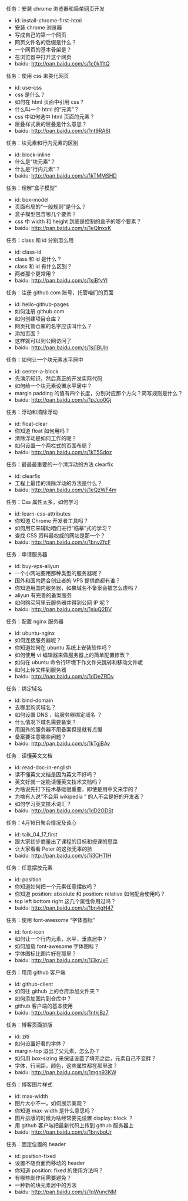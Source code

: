 任务：安装 chrome 浏览器和简单网页开发

- id: install-chrome-first-html
- 安装 chrome 浏览器
- 写成自己的第一个网页
- 网页文件名的后缀是什么？
- 一个网页的基本骨架是？
- 在浏览器中打开这个网页
- baidu: http://pan.baidu.com/s/1c0k11tQ

任务：使用 css 来美化网页

- id: use-css
- css 是什么？
- 如何在 html 页面中引用 css？
- 什么叫一个 html 的“元素”？
- css 中如何选中 html 页面的元素？
- 层叠样式表的层叠是什么意思？
- baidu: http://pan.baidu.com/s/1nt9RA6t

任务：块元素和行内元素的区别

- id: block-inline
- 什么是“块元素”？
- 什么是“行内元素”？
- baidu: http://pan.baidu.com/s/1kTMMSHD

任务：理解“盒子模型”

- id: box-model
- 页面布局的“一般规则”是什么？
- 盒子模型包含哪几个要素？
- css 中 width 和 height 到底是控制的盒子的哪个要素？
- baidu: http://pan.baidu.com/s/1eQInxxK

任务：class 和 id 分别怎么用

- id: class-id
- class 和 id 是什么？
- class 和 id 有什么区别？
- 两者那个更常用？
- baidu: http://pan.baidu.com/s/1sjBfvYl

任务：注册 github.com 账号，托管咱们的页面

- id: hello-github-pages
- 如何注册 github.com
- 如何创建项目仓库？
- 网页托管仓库的名字应该叫什么？
- 添加页面？
- 这样就可以到公网访问了
- baidu: http://pan.baidu.com/s/1sj1BUln

任务：如何让一个块元素水平居中

- id: center-a-block
- 先演示知识，然后真正的开发实际代码
- 如何给一个块元素设置水平居中？
- margin padding 的值有四个长度，分别对应那个方向？简写规则是什么？
- baidu: http://pan.baidu.com/s/1pJuo0Gj

任务：浮动和清除浮动

- id: float-clear
- 你知道 float 如何用吗？
- 清除浮动是如何工作的呢？
- 如何设置一个两栏式的页面布局？
- baidu: http://pan.baidu.com/s/1kT5Sdoz

任务：最最最重要的一个清浮动的方法 clearfix

- id: clearfix
- 工程上最佳的清除浮动的方法是什么？
- baidu: http://pan.baidu.com/s/1eQzWF4m

任务：Css 属性太多，如何学习

- id: learn-css-attributes
- 你知道 Chrome 开发者工具吗？
- 如何用它来辅助咱们进行“临摹”式的学习？
- 查找 CSS 资料最权威的网站是那一个？
- baidu: http://pan.baidu.com/s/1bnvZfcF

任务：申请服务器

- id: buy-vps-aliyun
- 一个小网站要用那种类型的服务器呢？
- 国外和国内适合创业者的 VPS 提供商都有谁？
- 你知道用国内服务器，如果域名不备案会被怎么虐吗？
- aliyun 有完善的备案服务
- 如何购买阿里云服务器并得到公网 IP 呢？
- baidu: http://pan.baidu.com/s/1sjuQ2BV

任务：配置 nginx 服务器

- id: ubuntu-nginx
- 如何连接服务器呢？
- 你知道如何在 ubuntu 系统上安装软件吗？
- 如何使用 vi 编辑器来做服务器上的简单配置修改？
- 如何在 ubuntu 命令行环境下作文件夹跳转和移动文件呢
- 如何上传文件到服务器
- baidu: http://pan.baidu.com/s/1dDeZRDv

任务：绑定域名

- id: bind-domain
- 去哪里购买域名？
- 如何设置 DNS ，给服务器绑定域名 ？
- 什么情况下域名需要备案？
- 用国外的服务器不用备案但是就有点慢
- 备案要注意哪些问题？
- baidu: http://pan.baidu.com/s/1kTgjBAv

任务：读懂英文文档

- id: read-doc-in-english
- 读不懂英文文档是因为英文不好吗？
- 英文好就一定能读懂英文技术文档吗？
- 为啥说先打下技术基础很重要，即使是用中文来学的？
- 为啥有人说“不会用 wikipedia ” 的人不会是好的开发者？
- 如何学习英文技术词汇？
- baidu: http://pan.baidu.com/s/1dD2GDSt

任务：4月16日聚会情况及谈心

- id: talk_04_17_first
- 跟大家初步商量出了课程的目标和授课的思路
- 让大家看看 Peter 的这张无辜的脸
- baidu: http://pan.baidu.com/s/1i3CHTIH

任务：任意摆放元素

- id: position
- 你知道如何把一个元素任意摆放吗？
- 你知道 position: absolute 和 position: relative 如何配合使用吗？
- top left bottom right 这几个属性你用过吗？
- baidu: http://pan.baidu.com/s/1bn4gH47

任务：使用 font-awesome “字体图标”

- id: font-icon
- 如何让一个行内元素，水平，垂直居中？
- 如何加载 font-awesome 字体图标？
- 字体图标比图片好在那里？
- baidu: http://pan.baidu.com/s/1i3krJxF


任务：用用 github 客户端

- id: github-client
- 如何往 github 上的仓库添加文件夹？
- 如何添加图片到仓库中？
- github 客户端的基本使用
- baidu: http://pan.baidu.com/s/1ntkjBz7

任务：博客页面排版

- id: ziti
- 如何设置好看的字体？
- margin-top 溢出了父元素，怎么办？
- 如何用 box-sizing 来保证设置了填充之后，元素自己不变胖？
- 字体，行间距，颜色，这些属性都在那里改？
- baidu: http://pan.baidu.com/s/1mgn93KW

任务：博客图片样式

- id: max-width
- 图片大小不一，如何展示美观？
- 你知道 max-width 是什么意思吗？
- 图片排版的时候为啥经常要先设置 display: block ？
- 用 github 客户端把最新代码上传到 github 服务器上
- baidu: http://pan.baidu.com/s/1bnyboUr

任务：固定位置的 header

- id: position-fixed
- 设置不随页面而移动的 header
- 你知道 position: fixed 的使用方法吗？
- 有哪些副作用需要避免？
- 一种新的块元素居中的方法
- baidu: http://pan.baidu.com/s/1qWuncNM

